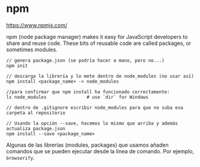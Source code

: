 # npm

https://www.npmjs.com/

npm (node package manager) makes it easy for JavaScript developers to share and reuse code.
These bits of reusable code are called packages, or sometimes modules.

```
// genera package.json (se podría hacer a mano, pero no...)
npm init

// descarga la librería y lo mete dentro de node_modules (no usar así)
npm install <package_name> -> node_modules

//para confirmar que npm install ha funcionado correctamente:
ls node_modules               # use `dir` for Windows

// dentro de .gitignore escribir node_modules para que no suba esa carpeta al repositorio

// Usando la opción --save, hacemos lo mismo que arriba y además actualiza package.json
npm install --save <package_name>
```


Algunas de las librerías (modules, packages) que usamos añaden comandos que se pueden ejecutar desde la línea de comando. Por ejemplo, `browserify`.
